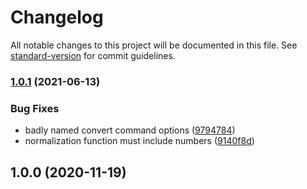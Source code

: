 # Changelog

All notable changes to this project will be documented in this file. See [standard-version](https://github.com/conventional-changelog/standard-version) for commit guidelines.

### [1.0.1](https://github.com/b-pagis/ufonaut/compare/v1.0.0...v1.0.1) (2021-06-13)


### Bug Fixes

* badly named convert command options ([9794784](https://github.com/b-pagis/ufonaut/commit/9794784e7f09d1a93966db2fe6e05849a7b7c34c))
* normalization function must include numbers ([9140f8d](https://github.com/b-pagis/ufonaut/commit/9140f8dee9180281445fff70a31dc9f2d028baf2))

## 1.0.0 (2020-11-19)
